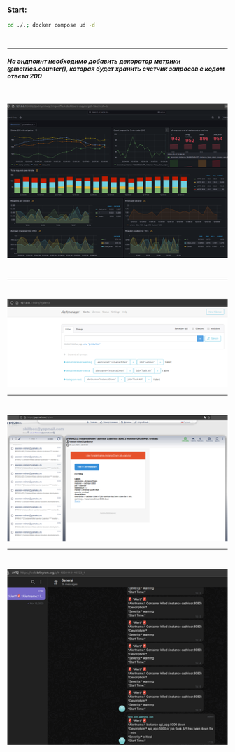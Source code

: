 ### Start:
```bash
cd ./.; docker compose ud -d
```
<br>

***
##### На эндпоинт необходимо добавить декоратор метрики @metrics.counter(), которая будет хранить счетчик запросов с кодом ответа 200

<br>

![img.png](readme_sourse/img.png)


<br>

***
<br>

![alerts.png](readme_sourse/alerts.png)
***
<br>

![img.png](readme_sourse/alert_email.png)

***
<br>

![img.png](readme_sourse/tg.png)